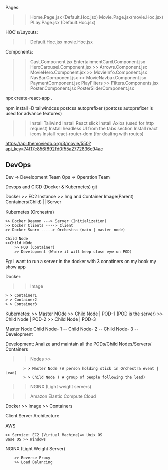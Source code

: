 Pages:

> > Home.Page.jsx (Default.Hoc.jsx)
> > Movie.Page.jsx(movie.Hoc.jsx)
> > PLay.Page.jsx (Default.Hoc.jsx)

HOC's/Layouts:

> > Default.Hoc.jsx
> > movie.Hoc.jsx

Components:

> > Cast.Component.jsx
> > EntertainmentCard.Component.jsx
> > HeroCarousel.Component.jsx >> Arrows.Component.jsx
> > MovieHero.Component.jsx >> MovieInfo.Component.jsx
> > NavBar.Component.jsx >> MovieNavbar.Component.jsx
> > PaymentComponent.jsx
> > PlayFilters >> Filters.Components.jsx
> > Poster.Component.jsx
> > PosterSliderComponent.jsx

<!-- When you don't want to write cd again and again to go into the project after creating it using npx create-react-app (projectname) the use the ommand below  -->

npx create-react-app .

<!-- Download Tailwind -->

npm install -D tailwindcss postcss autoprefixer (postcss autoprefixer is used for advance features)

> > Install Tailwind
> > Install React slick
> > Install Axios (used for http request)
> > Install headless UI from the tabs section
> > Install react icons
> > Install react-router-dom (for dealing with routes)

<!-- Movie DB API -->

https://api.themoviedb.org/3/movie/550?api_key=74f17c856f892fd0f55a2772836c94ac

## DevOps

Dev => Development Team
Ops => Operation Team

Devops and CICD (Docker & Kubernetes)
git

Docker >> EC2 Instance >> Img and Container
Image(Parent)
Containers(Child) || Server

Kubernetes (Orchestra)

    >> Docker Deamon ---> Server (Initialization)
    >> Docker Clients ----> Client
    >> Docker Swarm -----> Orchestra (main | master node)

    Child Node
    >>Child NOde
        >> POD (Container)
        >> Development (Where it will keep close eye on POD)

Eg: I want to run a server in the docker with 3 conatiners on my book my show app

Docker:

> > Image

    > > Container1
    > > Container2
    > > Container3

Kubernetes: >> Master NOde >> Child Node | POD-1 (POD is the server) >> Child Node | POD-2 >> Child Node | POD-3

Master Node
Child Node- 1 -- Child Node- 2 -- Child Node- 3 -- Development

Development: Analize and maintain all the PODs/Child Nodes/Servers/ Containers

> > Nodes >>

            > > Master Node (A person holding stick in Orchestra event | Lead)
            > > Child Node ( A group of people following the lead)

> > NGINX (Light weight servers)

> > Amazon Elastic Compute Cloud

Docker >> Image >> Containers 

Client Server Architecture

AWS

    >> Service: EC2 (Virtual Machine)=> Unix OS
    Base OS >> Windows

NGINX (Light Weight Server)

        >> Reverse Proxy
        >> Load Balancing
